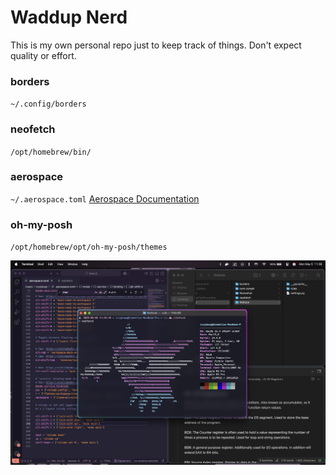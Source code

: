# Waddup Nerd
This is my own personal repo just to keep track of things. Don't expect quality or effort.

### borders
`~/.config/borders`

### neofetch
`/opt/homebrew/bin/`

### aerospace
`~/.aerospace.toml`
[Aerospace Documentation](https://nikitabobko.github.io/AeroSpace/guide#installation)

### oh-my-posh
`/opt/homebrew/opt/oh-my-posh/themes`

<img width="1512" alt="image" src="https://github.com/IzzyBoop/dotfiles/blob/main/image.png" />
